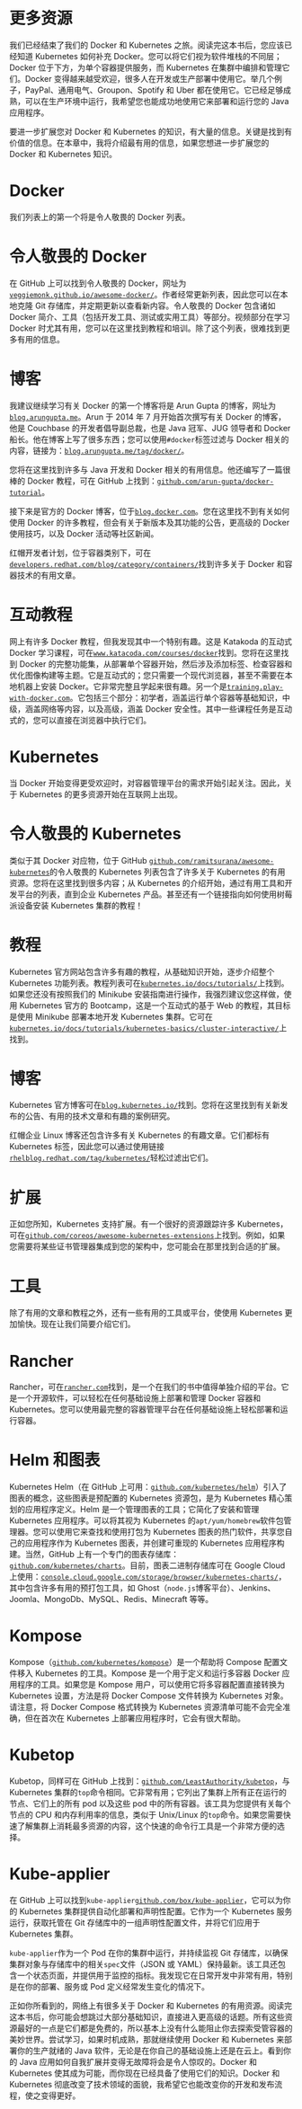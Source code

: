 # 更多资源

我们已经结束了我们的 Docker 和 Kubernetes 之旅。阅读完这本书后，您应该已经知道 Kubernetes 如何补充 Docker。您可以将它们视为软件堆栈的不同层；Docker 位于下方，为单个容器提供服务，而 Kubernetes 在集群中编排和管理它们。Docker 变得越来越受欢迎，很多人在开发或生产部署中使用它。举几个例子，PayPal、通用电气、Groupon、Spotify 和 Uber 都在使用它。它已经足够成熟，可以在生产环境中运行，我希望您也能成功地使用它来部署和运行您的 Java 应用程序。

要进一步扩展您对 Docker 和 Kubernetes 的知识，有大量的信息。关键是找到有价值的信息。在本章中，我将介绍最有用的信息，如果您想进一步扩展您的 Docker 和 Kubernetes 知识。

# Docker

我们列表上的第一个将是令人敬畏的 Docker 列表。

# 令人敬畏的 Docker

在 GitHub 上可以找到令人敬畏的 Docker，网址为[`veggiemonk.github.io/awesome-docker/`](http://veggiemonk.github.io/awesome-docker/)。作者经常更新列表，因此您可以在本地克隆 Git 存储库，并定期更新以查看新内容。令人敬畏的 Docker 包含诸如 Docker 简介、工具（包括开发工具、测试或实用工具）等部分。视频部分在学习 Docker 时尤其有用，您可以在这里找到教程和培训。除了这个列表，很难找到更多有用的信息。

# 博客

我建议继续学习有关 Docker 的第一个博客将是 Arun Gupta 的博客，网址为[`blog.arungupta.me`](http://blog.arungupta.me)。Arun 于 2014 年 7 月开始首次撰写有关 Docker 的博客，他是 Couchbase 的开发者倡导副总裁，也是 Java 冠军、JUG 领导者和 Docker 船长。他在博客上写了很多东西；您可以使用`#docker`标签过滤与 Docker 相关的内容，链接为：[`blog.arungupta.me/tag/docker/`](http://blog.arungupta.me/tag/docker/)。

您将在这里找到许多与 Java 开发和 Docker 相关的有用信息。他还编写了一篇很棒的 Docker 教程，可在 GitHub 上找到：[`github.com/arun-gupta/docker-tutorial`](https://github.com/arun-gupta/docker-tutorial)。

接下来是官方的 Docker 博客，位于[`blog.docker.com`](https://blog.docker.com)。您在这里找不到有关如何使用 Docker 的许多教程，但会有关于新版本及其功能的公告，更高级的 Docker 使用技巧，以及 Docker 活动等社区新闻。

红帽开发者计划，位于容器类别下，可在[`developers.redhat.com/blog/category/containers/`](https://developers.redhat.com/blog/category/containers/)找到许多关于 Docker 和容器技术的有用文章。

# 互动教程

网上有许多 Docker 教程，但我发现其中一个特别有趣。这是 Katakoda 的互动式 Docker 学习课程，可在[`www.katacoda.com/courses/docker`](https://www.katacoda.com/courses/docker)找到。您将在这里找到 Docker 的完整功能集，从部署单个容器开始，然后涉及添加标签、检查容器和优化图像构建等主题。它是互动式的；您只需要一个现代浏览器，甚至不需要在本地机器上安装 Docker。它非常完整且学起来很有趣。另一个是[`training.play-with-docker.com`](http://training.play-with-docker.com/)。它包括三个部分：初学者，涵盖运行单个容器等基础知识，中级，涵盖网络等内容，以及高级，涵盖 Docker 安全性。其中一些课程任务是互动式的，您可以直接在浏览器中执行它们。

# Kubernetes

当 Docker 开始变得更受欢迎时，对容器管理平台的需求开始引起关注。因此，关于 Kubernetes 的更多资源开始在互联网上出现。

# 令人敬畏的 Kubernetes

类似于其 Docker 对应物，位于 GitHub [`github.com/ramitsurana/awesome-kubernetes`](https://github.com/ramitsurana/awesome-kubernetes)的令人敬畏的 Kubernetes 列表包含了许多关于 Kubernetes 的有用资源。您将在这里找到很多内容；从 Kubernetes 的介绍开始，通过有用工具和开发平台的列表，直到企业 Kubernetes 产品。甚至还有一个链接指向如何使用树莓派设备安装 Kubernetes 集群的教程！

# 教程

Kubernetes 官方网站包含许多有趣的教程，从基础知识开始，逐步介绍整个 Kubernetes 功能列表。教程列表可在[`kubernetes.io/docs/tutorials/`](https://kubernetes.io/docs/tutorials/)上找到。如果您还没有按照我们的 Minikube 安装指南进行操作，我强烈建议您这样做，使用 Kubernetes 官方的 Bootcamp，这是一个互动式的基于 Web 的教程，其目标是使用 Minikube 部署本地开发 Kubernetes 集群。它可在[`kubernetes.io/docs/tutorials/kubernetes-basics/cluster-interactive/`](https://kubernetes.io/docs/tutorials/kubernetes-basics/cluster-interactive/)上找到。

# 博客

Kubernetes 官方博客可在[`blog.kubernetes.io/`](http://blog.kubernetes.io/)找到。您将在这里找到有关新发布的公告、有用的技术文章和有趣的案例研究。

红帽企业 Linux 博客还包含许多有关 Kubernetes 的有趣文章。它们都标有 Kubernetes 标签，因此您可以通过使用链接[`rhelblog.redhat.com/tag/kubernetes/`](http://rhelblog.redhat.com/tag/kubernetes/)轻松过滤出它们。

# 扩展

正如您所知，Kubernetes 支持扩展。有一个很好的资源跟踪许多 Kubernetes，可在[`github.com/coreos/awesome-kubernetes-extensions`](https://github.com/coreos/awesome-kubernetes-extensions)上找到。例如，如果您需要将某些证书管理器集成到您的架构中，您可能会在那里找到合适的扩展。

# 工具

除了有用的文章和教程之外，还有一些有用的工具或平台，使使用 Kubernetes 更加愉快。现在让我们简要介绍它们。

# Rancher

Rancher，可在[`rancher.com`](http://rancher.com)找到，是一个在我们的书中值得单独介绍的平台。它是一个开源软件，可以轻松在任何基础设施上部署和管理 Docker 容器和 Kubernetes。您可以使用最完整的容器管理平台在任何基础设施上轻松部署和运行容器。

# Helm 和图表

Kubernetes Helm（在 GitHub 上可用：[`github.com/kubernetes/helm`](https://github.com/kubernetes/helm)）引入了图表的概念，这些图表是预配置的 Kubernetes 资源包，是为 Kubernetes 精心策划的应用程序定义。Helm 是一个管理图表的工具；它简化了安装和管理 Kubernetes 应用程序。可以将其视为 Kubernetes 的`apt/yum/homebrew`软件包管理器。您可以使用它来查找和使用打包为 Kubernetes 图表的热门软件，共享您自己的应用程序作为 Kubernetes 图表，并创建可重现的 Kubernetes 应用程序构建。当然，GitHub 上有一个专门的图表存储库：[`github.com/kubernetes/charts`](https://github.com/kubernetes/charts)。目前，图表二进制存储库可在 Google Cloud 上使用：[`console.cloud.google.com/storage/browser/kubernetes-charts/`](https://console.cloud.google.com/storage/browser/kubernetes-charts/)，其中包含许多有用的预打包工具，如 Ghost（`node.js`博客平台）、Jenkins、Joomla、MongoDb、MySQL、Redis、Minecraft 等等。

# Kompose

Kompose（[`github.com/kubernetes/kompose`](https://github.com/kubernetes/kompose)）是一个帮助将 Compose 配置文件移入 Kubernetes 的工具。Kompose 是一个用于定义和运行多容器 Docker 应用程序的工具。如果您是 Kompose 用户，可以使用它将多容器配置直接转换为 Kubernetes 设置，方法是将 Docker Compose 文件转换为 Kubernetes 对象。请注意，将 Docker Compose 格式转换为 Kubernetes 资源清单可能不会完全准确，但在首次在 Kubernetes 上部署应用程序时，它会有很大帮助。

# Kubetop

Kubetop，同样可在 GitHub 上找到：[`github.com/LeastAuthority/kubetop`](https://github.com/LeastAuthority/kubetop)，与 Kubernetes 集群的`top`命令相同。它非常有用；它列出了集群上所有正在运行的节点、它们上的所有 pod 以及这些 pod 中的所有容器。该工具为您提供有关每个节点的 CPU 和内存利用率的信息，类似于 Unix/Linux 的`top`命令。如果您需要快速了解集群上消耗最多资源的内容，这个快速的命令行工具是一个非常方便的选择。

# Kube-applier

在 GitHub 上可以找到`kube-applier`[`github.com/box/kube-applier`](https://github.com/box/kube-applier)，它可以为你的 Kubernetes 集群提供自动化部署和声明性配置。它作为一个 Kubernetes 服务运行，获取托管在 Git 存储库中的一组声明性配置文件，并将它们应用于 Kubernetes 集群。

`kube-applier`作为一个 Pod 在你的集群中运行，并持续监视 Git 存储库，以确保集群对象与存储库中的相关`spec`文件（JSON 或 YAML）保持最新。该工具还包含一个状态页面，并提供用于监控的指标。我发现它在日常开发中非常有用，特别是在你的部署、服务或 Pod 定义经常发生变化的情况下。

正如你所看到的，网络上有很多关于 Docker 和 Kubernetes 的有用资源。阅读完这本书后，你可能会想跳过大部分基础知识，直接进入更高级的话题。所有这些资源最好的一点是它们都是免费的，所以基本上没有什么能阻止你去探索受管容器的美妙世界。尝试学习，如果时机成熟，那就继续使用 Docker 和 Kubernetes 来部署你的生产就绪的 Java 软件，无论是在你自己的基础设施上还是在云上。看到你的 Java 应用如何自我扩展并变得无故障将会是令人惊叹的。Docker 和 Kubernetes 使其成为可能，而你现在已经具备了使用它们的知识。Docker 和 Kubernetes 彻底改变了技术领域的面貌，我希望它也能改变你的开发和发布流程，使之变得更好。
